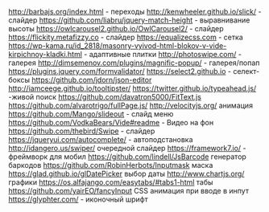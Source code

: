 http://barbajs.org/index.html - переходы
http://kenwheeler.github.io/slick/ - слайдер
https://github.com/liabru/jquery-match-height - выравнивание высоты
https://owlcarousel2.github.io/OwlCarousel2/ - слайдер
https://flickity.metafizzy.co - слайдер
https://equalizecss.com - сетка
https://wp-kama.ru/id_2818/masonry-vyivod-html-blokov-v-vide-kirpichnoy-kladki.html - адаптивные плитки
http://photoswipe.com/ - галерея
http://dimsemenov.com/plugins/magnific-popup/ - галерея/попап
https://plugins.jquery.com/formvalidator/
https://select2.github.io - селект-боксы
https://github.com/jdorn/json-editor
http://iamceege.github.io/tooltipster/ 
https://twitter.github.io/typeahead.js/ -живой поиск
https://github.com/davatron5000/FitText.js
https://github.com/alvarotrigo/fullPage.js/
http://velocityjs.org/  анимация
https://github.com/Mango/slideout - слайд меню
https://github.com/VodkaBears/Vide#readme - Видео на фон
https://github.com/thebird/Swipe - слайдер
https://jqueryui.com/autocomplete/ - автоподстановка
http://idangero.us/swiper/ очередной слайдер
https://framework7.io/ - фреймворк для мобил
https://github.com/lindell/JsBarcode генератор баркодов
https://github.com/RobinHerbots/Inputmask маска
https://glad.github.io/glDatePicker выбор даты
http://www.chartjs.org/ графики
https://os.alfajango.com/easytabs/#tabs1-html табы
https://github.com/yairEO/fancyInput CSS анимация при вводе в инпут
https://glyphter.com/ - иконочный шрифт
